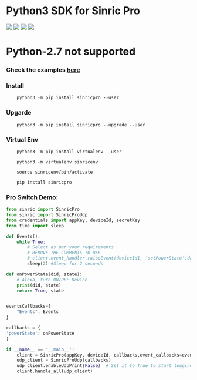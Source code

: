 #  Python3 SDK for Sinric Pro
[![](https://img.shields.io/pypi/format/sinricpro.svg)](https://github.com/sinricpro/Python-SDK) [![](https://img.shields.io/pypi/v/sinricpro.svg)](https://github.com/sinricpro/Python-SDK) [![](https://img.shields.io/github/repo-size/sinricpro/Python-SDK.svg)](https://github.com/sinricpro/Python-SDK) [![](https://img.shields.io/badge/author-Dhanush-orange.svg)](https://github.com/imdhanush)

# Python-2.7 not supported

### Check the examples [here](https://github.com/sinricpro/Python-Examples)

### Install
        python3 -m pip install sinricpro --user
   
### Upgarde
        python3 -m pip install sinricpro --upgrade --user
### Virtual Env
        python3 -m pip install virtualenv --user
    
        python3 -m virtualenv sinricenv
    
        source sinricenv/bin/activate
    
        pip install sinricpro
    

### Pro Switch [Demo](https://github.com/sinricpro/Python-Examples/tree/master/pro_switch_example):
```python
from sinric import SinricPro
from sinric import SinricProUdp
from credentials import appKey, deviceId, secretKey
from time import sleep

def Events():
    while True:
        # Select as per your requirements
        # REMOVE THE COMMENTS TO USE
        # client.event_handler.raiseEvent(deviceId1, 'setPowerState',data={'state': 'On'})
        sleep(2) #Sleep for 2 seconds 

def onPowerState(did, state):
    # Alexa, turn ON/OFF Device
    print(did, state)
    return True, state


eventsCallbacks={
    "Events": Events
}

callbacks = {
'powerState': onPowerState
}

if __name__ == '__main__':
    client = SinricPro(appKey, deviceId, callbacks,event_callbacks=eventsCallbacks, enable_trace=False,secretKey=secretKey)
    udp_client = SinricProUdp(callbacks)
    udp_client.enableUdpPrint(False)  # Set it to True to start logging request Offline Request/Response
    client.handle_all(udp_client)
```
